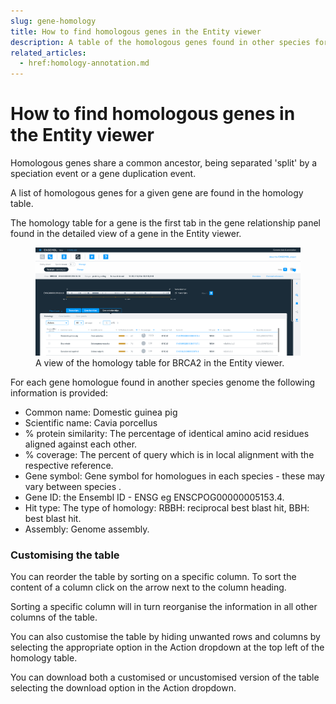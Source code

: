 ```yaml
---
slug: gene-homology
title: How to find homologous genes in the Entity viewer
description: A table of the homologous genes found in other species for an individual gene of interest.
related_articles:
  - href:homology-annotation.md
---
```


# How to find homologous genes in the Entity viewer

Homologous genes share a common ancestor, being separated 'split' by a speciation event or a gene duplication event.

A list of homologous genes for a given gene are found in the homology table. 

The homology table for a gene is the first tab in the gene relationship panel found in the detailed view of a gene in the Entity viewer.

<figure>
  <img src="media/gene-homology.png" />
  <figcaption>
    A view of the homology table for BRCA2 in the Entity viewer.
  </figcaption>
</figure>

For each gene homologue found in another species genome the following information is provided:

* Common name: Domestic guinea pig
* Scientific name: Cavia porcellus
* % protein similarity: The percentage of identical amino acid residues aligned against each other.
* % coverage: The percent of query which is in local alignment with the respective reference.
* Gene symbol: Gene symbol for homologues in each species - these may vary between species .
* Gene ID: the Ensembl ID - ENSG eg ENSCPOG00000005153.4.
* Hit type: The type of homology: RBBH: reciprocal best blast hit, BBH: best blast hit.
* Assembly: Genome assembly.

### Customising the table

You can reorder the table by sorting on a specific column. To sort the content of a column click on the arrow next to the column heading. 

Sorting a specific column will in turn reorganise the information in all other columns of the table.

You can also customise the table by hiding unwanted rows and columns by selecting the appropriate option in the Action dropdown at the top left of the homology table.

You can download both a customised or uncustomised version of the table selecting the download option in the Action dropdown.

